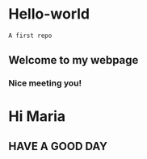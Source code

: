 # Hello-world
    A first repo
## Welcome to my webpage
### Nice meeting you!
# Hi Maria
  ## HAVE A GOOD DAY 
  

